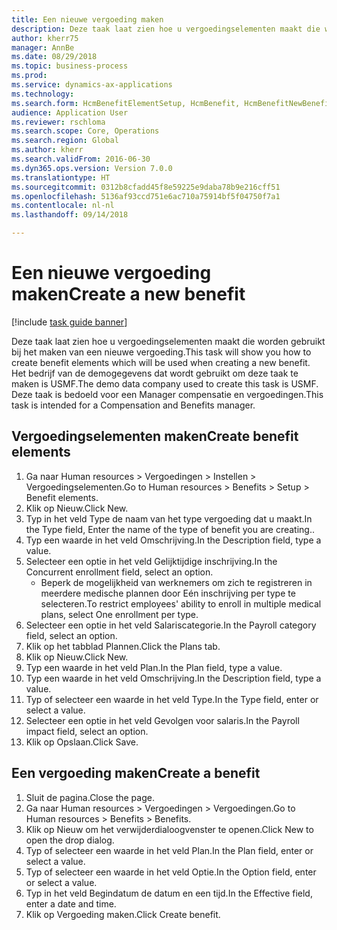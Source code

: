 ```yaml
--- 
title: Een nieuwe vergoeding maken
description: Deze taak laat zien hoe u vergoedingselementen maakt die worden gebruikt bij het maken van een nieuwe vergoeding.
author: kherr75
manager: AnnBe
ms.date: 08/29/2018
ms.topic: business-process
ms.prod: 
ms.service: dynamics-ax-applications
ms.technology: 
ms.search.form: HcmBenefitElementSetup, HcmBenefit, HcmBenefitNewBenefit, HcmBenefitPlanLookup
audience: Application User
ms.reviewer: rschloma
ms.search.scope: Core, Operations
ms.search.region: Global
ms.author: kherr
ms.search.validFrom: 2016-06-30
ms.dyn365.ops.version: Version 7.0.0
ms.translationtype: HT
ms.sourcegitcommit: 0312b8cfadd45f8e59225e9daba78b9e216cff51
ms.openlocfilehash: 5136af93ccd751e6ac710a75914bf5f04750f7a1
ms.contentlocale: nl-nl
ms.lasthandoff: 09/14/2018

---
```

# <a name="create-a-new-benefit"></a><span data-ttu-id="baf25-103">Een nieuwe vergoeding maken</span><span class="sxs-lookup"><span data-stu-id="baf25-103">Create a new benefit</span></span>

[!include [task guide banner](../../includes/task-guide-banner.md)]

<span data-ttu-id="baf25-104">Deze taak laat zien hoe u vergoedingselementen maakt die worden gebruikt bij het maken van een nieuwe vergoeding.</span><span class="sxs-lookup"><span data-stu-id="baf25-104">This task will show you how to create benefit elements which will be used when creating a new benefit.</span></span> <span data-ttu-id="baf25-105">Het bedrijf van de demogegevens dat wordt gebruikt om deze taak te maken is USMF.</span><span class="sxs-lookup"><span data-stu-id="baf25-105">The demo data company used to create this task is USMF.</span></span> <span data-ttu-id="baf25-106">Deze taak is bedoeld voor een Manager compensatie en vergoedingen.</span><span class="sxs-lookup"><span data-stu-id="baf25-106">This task is intended for a Compensation and Benefits manager.</span></span>


## <a name="create-benefit-elements"></a><span data-ttu-id="baf25-107">Vergoedingselementen maken</span><span class="sxs-lookup"><span data-stu-id="baf25-107">Create benefit elements</span></span>
1. <span data-ttu-id="baf25-108">Ga naar Human resources > Vergoedingen > Instellen > Vergoedingselementen.</span><span class="sxs-lookup"><span data-stu-id="baf25-108">Go to Human resources > Benefits > Setup > Benefit elements.</span></span>
2. <span data-ttu-id="baf25-109">Klik op Nieuw.</span><span class="sxs-lookup"><span data-stu-id="baf25-109">Click New.</span></span>
3. <span data-ttu-id="baf25-110">Typ in het veld Type de naam van het type vergoeding dat u maakt.</span><span class="sxs-lookup"><span data-stu-id="baf25-110">In the Type field, Enter the name of the type of benefit you are creating..</span></span>
4. <span data-ttu-id="baf25-111">Typ een waarde in het veld Omschrijving.</span><span class="sxs-lookup"><span data-stu-id="baf25-111">In the Description field, type a value.</span></span>
5. <span data-ttu-id="baf25-112">Selecteer een optie in het veld Gelijktijdige inschrijving.</span><span class="sxs-lookup"><span data-stu-id="baf25-112">In the Concurrent enrollment field, select an option.</span></span>
    * <span data-ttu-id="baf25-113">Beperk de mogelijkheid van werknemers om zich te registreren in meerdere medische plannen door Eén inschrijving per type te selecteren.</span><span class="sxs-lookup"><span data-stu-id="baf25-113">To restrict employees' ability to enroll in multiple medical plans, select One enrollment per type.</span></span>  
6. <span data-ttu-id="baf25-114">Selecteer een optie in het veld Salariscategorie.</span><span class="sxs-lookup"><span data-stu-id="baf25-114">In the Payroll category field, select an option.</span></span>
7. <span data-ttu-id="baf25-115">Klik op het tabblad Plannen.</span><span class="sxs-lookup"><span data-stu-id="baf25-115">Click the Plans tab.</span></span>
8. <span data-ttu-id="baf25-116">Klik op Nieuw.</span><span class="sxs-lookup"><span data-stu-id="baf25-116">Click New.</span></span>
9. <span data-ttu-id="baf25-117">Typ een waarde in het veld Plan.</span><span class="sxs-lookup"><span data-stu-id="baf25-117">In the Plan field, type a value.</span></span>
10. <span data-ttu-id="baf25-118">Typ een waarde in het veld Omschrijving.</span><span class="sxs-lookup"><span data-stu-id="baf25-118">In the Description field, type a value.</span></span>
11. <span data-ttu-id="baf25-119">Typ of selecteer een waarde in het veld Type.</span><span class="sxs-lookup"><span data-stu-id="baf25-119">In the Type field, enter or select a value.</span></span>
12. <span data-ttu-id="baf25-120">Selecteer een optie in het veld Gevolgen voor salaris.</span><span class="sxs-lookup"><span data-stu-id="baf25-120">In the Payroll impact field, select an option.</span></span>
13. <span data-ttu-id="baf25-121">Klik op Opslaan.</span><span class="sxs-lookup"><span data-stu-id="baf25-121">Click Save.</span></span>

## <a name="create-a-benefit"></a><span data-ttu-id="baf25-122">Een vergoeding maken</span><span class="sxs-lookup"><span data-stu-id="baf25-122">Create a benefit</span></span>
1. <span data-ttu-id="baf25-123">Sluit de pagina.</span><span class="sxs-lookup"><span data-stu-id="baf25-123">Close the page.</span></span>
2. <span data-ttu-id="baf25-124">Ga naar Human resources > Vergoedingen > Vergoedingen.</span><span class="sxs-lookup"><span data-stu-id="baf25-124">Go to Human resources > Benefits > Benefits.</span></span>
3. <span data-ttu-id="baf25-125">Klik op Nieuw om het verwijderdialoogvenster te openen.</span><span class="sxs-lookup"><span data-stu-id="baf25-125">Click New to open the drop dialog.</span></span>
4. <span data-ttu-id="baf25-126">Typ of selecteer een waarde in het veld Plan.</span><span class="sxs-lookup"><span data-stu-id="baf25-126">In the Plan field, enter or select a value.</span></span>
5. <span data-ttu-id="baf25-127">Typ of selecteer een waarde in het veld Optie.</span><span class="sxs-lookup"><span data-stu-id="baf25-127">In the Option field, enter or select a value.</span></span>
6. <span data-ttu-id="baf25-128">Typ in het veld Begindatum de datum en een tijd.</span><span class="sxs-lookup"><span data-stu-id="baf25-128">In the Effective field, enter a date and time.</span></span>
7. <span data-ttu-id="baf25-129">Klik op Vergoeding maken.</span><span class="sxs-lookup"><span data-stu-id="baf25-129">Click Create benefit.</span></span>


